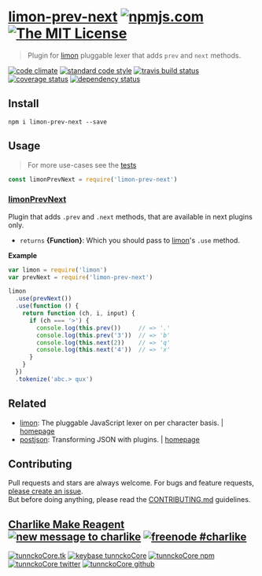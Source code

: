 # [limon-prev-next][author-www-url] [![npmjs.com][npmjs-img]][npmjs-url] [![The MIT License][license-img]][license-url] 

> Plugin for [limon][] pluggable lexer that adds `prev` and `next` methods.

[![code climate][codeclimate-img]][codeclimate-url] [![standard code style][standard-img]][standard-url] [![travis build status][travis-img]][travis-url] [![coverage status][coveralls-img]][coveralls-url] [![dependency status][david-img]][david-url]

## Install
```
npm i limon-prev-next --save
```

## Usage
> For more use-cases see the [tests](./test.js)

```js
const limonPrevNext = require('limon-prev-next')
```

### [limonPrevNext](index.js#L40)
Plugin that adds `.prev` and `.next` methods, that are available in next plugins only.

* `returns` **{Function}**: Which you should pass to [limon][]'s `.use` method.  

**Example**

```js
var limon = require('limon')
var prevNext = require('limon-prev-next')

limon
  .use(prevNext())
  .use(function () {
    return function (ch, i, input) {
      if (ch === '>') {
        console.log(this.prev())     // => '.'
        console.log(this.prev('3'))  // => 'b'
        console.log(this.next(2))    // => 'q'
        console.log(this.next('4'))  // => 'x'
      }
    }
  })
  .tokenize('abc.> qux')
```

## Related
* [limon](https://www.npmjs.com/package/limon): The pluggable JavaScript lexer on per character basis. | [homepage](https://github.com/limonjs/limon)
* [postjson](https://www.npmjs.com/package/postjson): Transforming JSON with plugins. | [homepage](https://github.com/postjson/postjson)

## Contributing
Pull requests and stars are always welcome. For bugs and feature requests, [please create an issue](https://github.com/limonjs/limon-prev-next/issues/new).  
But before doing anything, please read the [CONTRIBUTING.md](./CONTRIBUTING.md) guidelines.

## [Charlike Make Reagent](http://j.mp/1stW47C) [![new message to charlike][new-message-img]][new-message-url] [![freenode #charlike][freenode-img]][freenode-url]

[![tunnckoCore.tk][author-www-img]][author-www-url] [![keybase tunnckoCore][keybase-img]][keybase-url] [![tunnckoCore npm][author-npm-img]][author-npm-url] [![tunnckoCore twitter][author-twitter-img]][author-twitter-url] [![tunnckoCore github][author-github-img]][author-github-url]

[limon]: https://github.com/limonjs/limon

[npmjs-url]: https://www.npmjs.com/package/limon-prev-next
[npmjs-img]: https://img.shields.io/npm/v/limon-prev-next.svg?label=limon-prev-next

[license-url]: https://github.com/limonjs/limon-prev-next/blob/master/LICENSE
[license-img]: https://img.shields.io/badge/license-MIT-blue.svg

[codeclimate-url]: https://codeclimate.com/github/limonjs/limon-prev-next
[codeclimate-img]: https://img.shields.io/codeclimate/github/limonjs/limon-prev-next.svg

[travis-url]: https://travis-ci.org/limonjs/limon-prev-next
[travis-img]: https://img.shields.io/travis/limonjs/limon-prev-next/master.svg

[coveralls-url]: https://coveralls.io/r/limonjs/limon-prev-next
[coveralls-img]: https://img.shields.io/coveralls/limonjs/limon-prev-next.svg

[david-url]: https://david-dm.org/limonjs/limon-prev-next
[david-img]: https://img.shields.io/david/limonjs/limon-prev-next.svg

[standard-url]: https://github.com/feross/standard
[standard-img]: https://img.shields.io/badge/code%20style-standard-brightgreen.svg

[author-www-url]: http://www.tunnckocore.tk
[author-www-img]: https://img.shields.io/badge/www-tunnckocore.tk-fe7d37.svg

[keybase-url]: https://keybase.io/tunnckocore
[keybase-img]: https://img.shields.io/badge/keybase-tunnckocore-8a7967.svg

[author-npm-url]: https://www.npmjs.com/~tunnckocore
[author-npm-img]: https://img.shields.io/badge/npm-~tunnckocore-cb3837.svg

[author-twitter-url]: https://twitter.com/tunnckoCore
[author-twitter-img]: https://img.shields.io/badge/twitter-@tunnckoCore-55acee.svg

[author-github-url]: https://github.com/tunnckoCore
[author-github-img]: https://img.shields.io/badge/github-@tunnckoCore-4183c4.svg

[freenode-url]: http://webchat.freenode.net/?channels=charlike
[freenode-img]: https://img.shields.io/badge/freenode-%23charlike-5654a4.svg

[new-message-url]: https://github.com/tunnckoCore/ama
[new-message-img]: https://img.shields.io/badge/ask%20me-anything-green.svg

